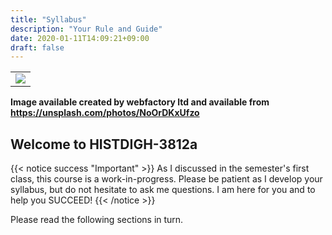 ```yaml
---
title: "Syllabus"
description: "Your Rule and Guide"
date: 2020-01-11T14:09:21+09:00
draft: false
---
```


<table >
	<tbody>
		<tr>
			<td><img src="https://images.unsplash.com/photo-1590479773265-7464e5d48118?ixlib=rb-4.0.3&ixid=M3wxMjA3fDB8MHxwaG90by1wYWdlfHx8fGVufDB8fHx8fA%3D%3D&auto=format&fit=crop&w=2670&q=80"> </td>
		</tr>
	</tbody>
</table>


**Image available created by webfactory ltd and available from https://unsplash.com/photos/NoOrDKxUfzo**

## Welcome to HISTDIGH-3812a

{{< notice success "Important" >}} As I discussed in the semester's first class, this course is a work-in-progress. Please be patient as I develop your syllabus, but do not hesitate to ask me questions. I am here for you and to help you SUCCEED!
{{< /notice >}}

Please read the following sections in turn.
